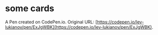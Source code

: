 # some cards

A Pen created on CodePen.io. Original URL: [https://codepen.io/lev-lukianov/pen/ExJgWBK](https://codepen.io/lev-lukianov/pen/ExJgWBK).

